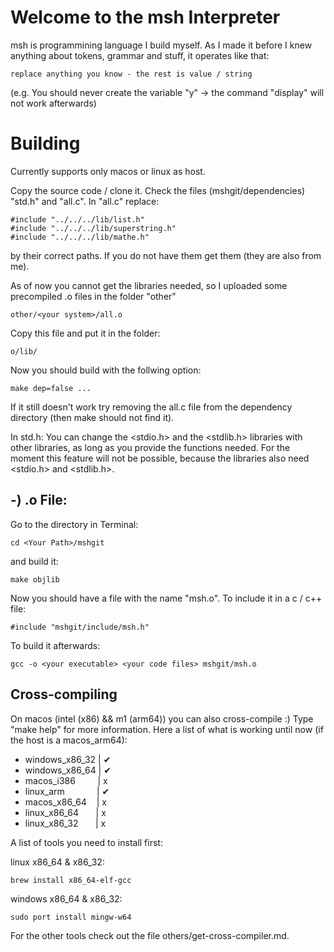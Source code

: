 # Welcome to the msh Interpreter
msh is programmining language I build myself. As I made it before I knew anything about tokens, grammar and stuff, it operates like that:

    replace anything you know - the rest is value / string

(e.g. You should never create the variable "y" -> the command "display" will not work afterwards)

# Building
Currently supports only macos or linux as host.

Copy the source code / clone it.
Check the files (mshgit/dependencies) "std.h" and "all.c". In "all.c" replace: 

    #include "../../../lib/list.h"
    #include "../../../lib/superstring.h"
    #include "../../../lib/mathe.h"

by their correct paths. If you do not have them get them (they are also from me).

As of now you cannot get the libraries needed, so I uploaded some precompiled .o files in the folder "other"

    other/<your system>/all.o

Copy this file and put it in the folder:

    o/lib/

Now you should build with the follwing option:

    make dep=false ...

If it still doesn't work try removing the all.c file from the dependency directory (then make should not find it).

In std.h: You can change the <stdio.h> and the <stdlib.h> libraries with other libraries, as long as you provide the functions needed. For the moment this feature will not be possible, because the libraries also need <stdio.h> and <stdlib.h>.

## -) .o File: 
Go to the directory in Terminal:

    cd <Your Path>/mshgit

and build it:

    make objlib

Now you should have a file with the name
"msh.o". 
To include it in a c / c++ file:

    #include "mshgit/include/msh.h"

To build it afterwards:

    gcc -o <your executable> <your code files> mshgit/msh.o

## Cross-compiling
On macos (intel (x86) && m1 (arm64)) you can also cross-compile :)
Type "make help" for more information.
Here a list of what is working until now (if the host is a macos_arm64):
- windows_x86_32 | ✔
- windows_x86_64 | ✔
- macos_i386 $~~~~~~~$ | x
- linux_arm $~~~~~~~~~~~$ | ✔
- macos_x86_64 $~~$ | x
- linux_x86_64 $~~~~~$ | x
- linux_x86_32 $~~~~~$ | x

A list of tools you need to install first:

linux x86_64 & x86_32:

    brew install x86_64-elf-gcc

windows x86_64 & x86_32:

    sudo port install mingw-w64

For the other tools check out the file others/get-cross-compiler.md.




